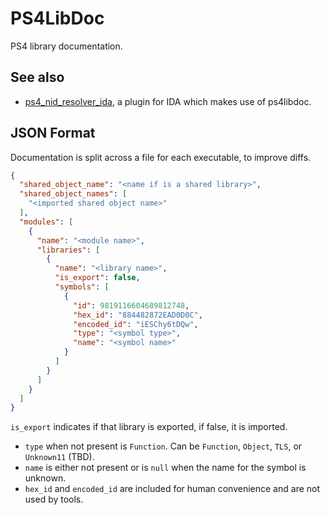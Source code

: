 # PS4LibDoc
PS4 library documentation.

## See also
* [ps4_nid_resolver_ida](https://github.com/Thunder07/ps4_nid_resolver_ida), a plugin for IDA which makes use of ps4libdoc.

## JSON Format
Documentation is split across a file for each executable, to improve diffs.

```json
{
  "shared_object_name": "<name if is a shared library>",
  "shared_object_names": [
    "<imported shared object name>"
  ],
  "modules": [
    {
      "name": "<module name>",
      "libraries": [
        {
          "name": "<library name>",
          "is_export": false,
          "symbols": [
            {
              "id": 9819116604689812748,
              "hex_id": "884482872EAD0D0C",
              "encoded_id": "iESChy6tDQw",
              "type": "<symbol type>",
              "name": "<symbol name>"
            }
          ]
        }
      ]
    }
  ]
}
```

`is_export` indicates if that library is exported, if false, it is imported.

* `type` when not present is `Function`. Can be `Function`, `Object`, `TLS`, or `Unknown11` (TBD).
* `name` is either not present or is `null` when the name for the symbol is unknown.
* `hex_id` and `encoded_id` are included for human convenience and are not used by tools.
